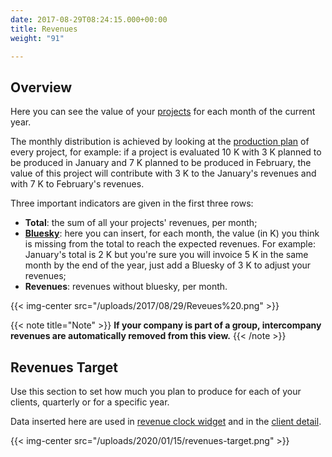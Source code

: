 ```yaml
---
date: 2017-08-29T08:24:15.000+00:00
title: Revenues
weight: "91"

---
```

## Overview

Here you can see the value of your [projects](http://support.wethod.com/pipeline/index/#projects) for each month of the current year.

The monthly distribution is achieved by looking at the [production plan](http://support.wethod.com/finance/index/#production-plan) of every project, for example: if a project is evaluated 10 K with 3 K planned to be produced in January and 7 K planned to be produced in February, the value of this project will contribute with 3 K to the January's revenues and with 7 K to February's revenues.

Three important indicators are given in the first three rows:

* **Total**: the sum of all your projects' revenues, per month;
* [**Bluesky**](http://support.wethod.com/glossary/index/#bluesky): here you can insert, for each month, the value (in K) you think is missing from the total to reach the expected revenues. For example: January's total is 2 K but you're sure you will invoice 5 K in the same month by the end of the year, just add a Bluesky of 3 K to adjust your revenues;
* **Revenues**: revenues without bluesky, per month.

{{< img-center src="/uploads/2017/08/29/Reveues%20.png" >}}

{{< note title="Note" >}}
**If your company is part of a group, intercompany revenues are automatically removed from this view.**
{{< /note >}}

## Revenues Target

Use this section to set how much you plan to produce for each of your clients, quarterly or for a specific year.

Data inserted here are used in [revenue clock widget](/dashboard/index/#revenue-clock) and in the [client detail](/finance/index/#clients).

{{< img-center src="/uploads/2020/01/15/revenues-target.png" >}}